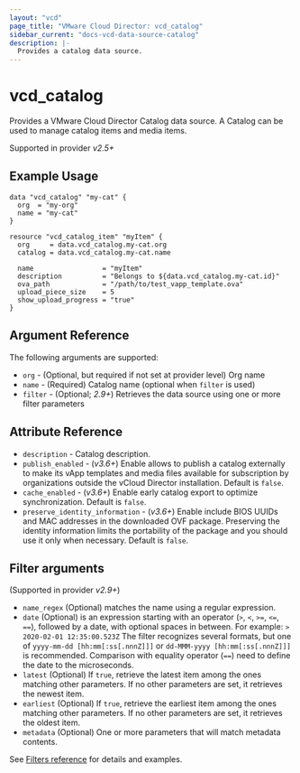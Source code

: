 ```yaml
---
layout: "vcd"
page_title: "VMware Cloud Director: vcd_catalog"
sidebar_current: "docs-vcd-data-source-catalog"
description: |-
  Provides a catalog data source.
---
```


# vcd\_catalog

Provides a VMware Cloud Director Catalog data source. A Catalog can be used to manage catalog items and media items.

Supported in provider *v2.5+*

## Example Usage

```hcl
data "vcd_catalog" "my-cat" {
  org  = "my-org"
  name = "my-cat"
}

resource "vcd_catalog_item" "myItem" {
  org     = data.vcd_catalog.my-cat.org
  catalog = data.vcd_catalog.my-cat.name

  name                 = "myItem"
  description          = "Belongs to ${data.vcd_catalog.my-cat.id}"
  ova_path             = "/path/to/test_vapp_template.ova"
  upload_piece_size    = 5
  show_upload_progress = "true"
}
```

## Argument Reference

The following arguments are supported:

* `org` - (Optional, but required if not set at provider level) Org name 
* `name` - (Required) Catalog name (optional when `filter` is used)
* `filter` - (Optional; *2.9+*) Retrieves the data source using one or more filter parameters

## Attribute Reference

* `description` - Catalog description.
* `publish_enabled` - (*v3.6+*) Enable allows to publish a catalog externally to make its vApp templates and media files available for subscription by organizations outside the vCloud Director installation. Default is `false`.
* `cache_enabled` - (*v3.6+*) Enable early catalog export to optimize synchronization. Default is `false`.
* `preserve_identity_information` - (*v3.6+*) Enable include BIOS UUIDs and MAC addresses in the downloaded OVF package. Preserving the identity information limits the portability of the package and you should use it only when necessary. Default is `false`.

## Filter arguments

(Supported in provider *v2.9+*)

* `name_regex` (Optional) matches the name using a regular expression.
* `date` (Optional) is an expression starting with an operator (`>`, `<`, `>=`, `<=`, `==`), followed by a date, with
  optional spaces in between. For example: `> 2020-02-01 12:35:00.523Z`
  The filter recognizes several formats, but one of `yyyy-mm-dd [hh:mm[:ss[.nnnZ]]]` or `dd-MMM-yyyy [hh:mm[:ss[.nnnZ]]]`
  is recommended.
  Comparison with equality operator (`==`) need to define the date to the microseconds.
* `latest` (Optional) If `true`, retrieve the latest item among the ones matching other parameters. If no other parameters
  are set, it retrieves the newest item.
* `earliest` (Optional) If `true`, retrieve the earliest item among the ones matching other parameters. If no other parameters
  are set, it retrieves the oldest item.
* `metadata` (Optional) One or more parameters that will match metadata contents.

See [Filters reference](/providers/vmware/vcd/latest/docs/guides/data_source_filters) for details and examples.

